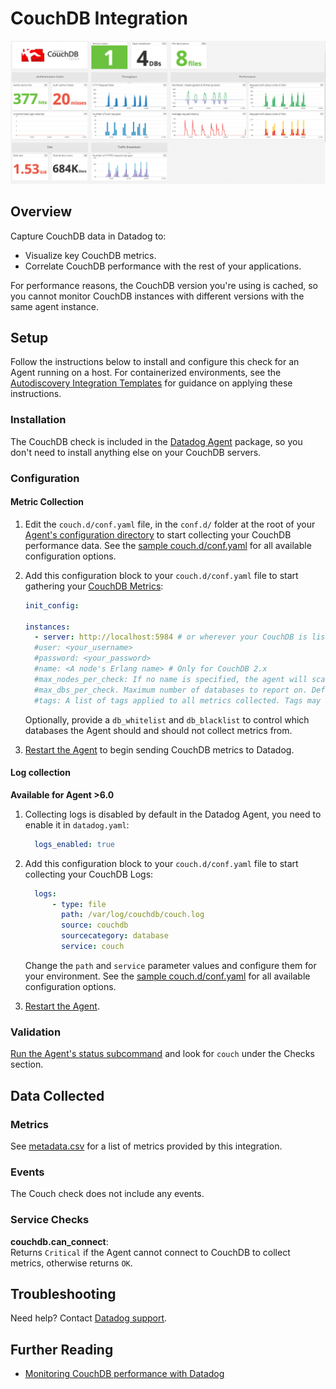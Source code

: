 # CouchDB Integration

![CouchDB dashboard][1]

## Overview

Capture CouchDB data in Datadog to:

* Visualize key CouchDB metrics.
* Correlate CouchDB performance with the rest of your applications.

For performance reasons, the CouchDB version you're using is cached, so you cannot monitor CouchDB instances with different versions with the same agent instance.

## Setup

Follow the instructions below to install and configure this check for an Agent running on a host. For containerized environments, see the [Autodiscovery Integration Templates][2] for guidance on applying these instructions.

### Installation

The CouchDB check is included in the [Datadog Agent][3] package, so you don't need to install anything else on your CouchDB servers.

### Configuration

#### Metric Collection

1. Edit the `couch.d/conf.yaml` file, in the `conf.d/` folder at the root of your [Agent's configuration directory][4] to start collecting your CouchDB performance data. See the [sample couch.d/conf.yaml][5] for all available configuration options.

2. Add this configuration block to your `couch.d/conf.yaml` file to start gathering your [CouchDB Metrics](#metrics):

      ```yaml
      init_config:

      instances:
        - server: http://localhost:5984 # or wherever your CouchDB is listening
        #user: <your_username>
        #password: <your_password>
        #name: <A node's Erlang name> # Only for CouchDB 2.x
        #max_nodes_per_check: If no name is specified, the agent will scan all nodes up. As that may be very long, you can limit how many to collect per check. Default: 20
        #max_dbs_per_check. Maximum number of databases to report on. Default: 50
        #tags: A list of tags applied to all metrics collected. Tags may be simple strings or key-value pairs. Default: []
      ```

    Optionally, provide a `db_whitelist` and `db_blacklist` to control which databases the Agent should and should not collect metrics from.

3. [Restart the Agent][6] to begin sending CouchDB metrics to Datadog.

#### Log collection

**Available for Agent >6.0**

1. Collecting logs is disabled by default in the Datadog Agent, you need to enable it in `datadog.yaml`:

    ```yaml
      logs_enabled: true
    ```

2. Add this configuration block to your `couch.d/conf.yaml` file to start collecting your CouchDB Logs:

    ```yaml
      logs:
          - type: file
            path: /var/log/couchdb/couch.log
            source: couchdb
            sourcecategory: database
            service: couch
    ```

    Change the `path` and `service` parameter values and configure them for your environment. See the [sample couch.d/conf.yaml][5] for all available configuration options.

3. [Restart the Agent][6].

### Validation

[Run the Agent's status subcommand][7] and look for `couch` under the Checks section.

## Data Collected
### Metrics

See [metadata.csv][8] for a list of metrics provided by this integration.

### Events

The Couch check does not include any events.

### Service Checks

**couchdb.can_connect**:<br>
Returns `Critical` if the Agent cannot connect to CouchDB to collect metrics, otherwise returns `OK`.

## Troubleshooting
Need help? Contact [Datadog support][9].

## Further Reading

* [Monitoring CouchDB performance with Datadog][10]


[1]: https://raw.githubusercontent.com/DataDog/integrations-core/master/couch/images/couchdb_dashboard.png
[2]: https://docs.datadoghq.com/agent/autodiscovery/integrations
[3]: https://app.datadoghq.com/account/settings#agent
[4]: https://docs.datadoghq.com/agent/guide/agent-configuration-files/?tab=agentv6#agent-configuration-directory
[5]: https://github.com/DataDog/integrations-core/blob/master/couch/datadog_checks/couch/data/conf.yaml.example
[6]: https://docs.datadoghq.com/agent/guide/agent-commands/?tab=agentv6#start-stop-and-restart-the-agent
[7]: https://docs.datadoghq.com/agent/guide/agent-commands/?tab=agentv6#agent-status-and-information
[8]: https://github.com/DataDog/integrations-core/blob/master/couch/metadata.csv
[9]: https://docs.datadoghq.com/help
[10]: https://www.datadoghq.com/blog/monitoring-couchdb-with-datadog
